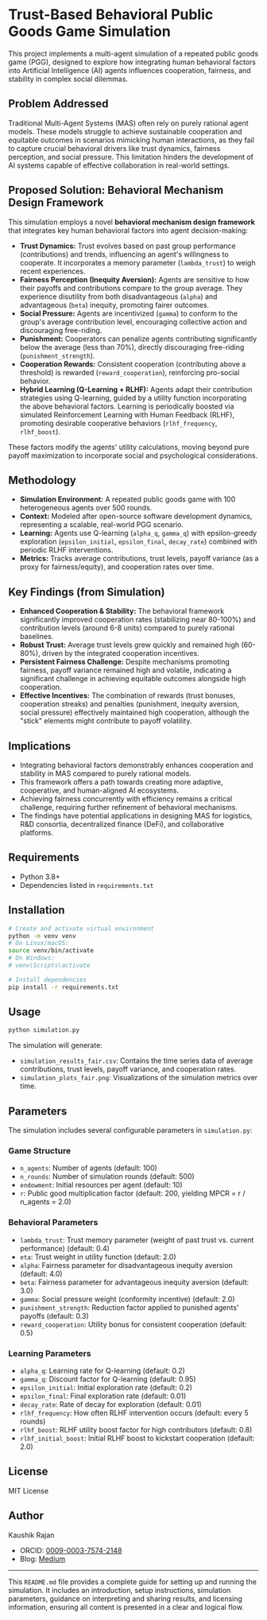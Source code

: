 # Trust-Based Behavioral Public Goods Game Simulation

This project implements a multi-agent simulation of a repeated public goods game (PGG), designed to explore how integrating human behavioral factors into Artificial Intelligence (AI) agents influences cooperation, fairness, and stability in complex social dilemmas.

## Problem Addressed

Traditional Multi-Agent Systems (MAS) often rely on purely rational agent models. These models struggle to achieve sustainable cooperation and equitable outcomes in scenarios mimicking human interactions, as they fail to capture crucial behavioral drivers like trust dynamics, fairness perception, and social pressure. This limitation hinders the development of AI systems capable of effective collaboration in real-world settings.

## Proposed Solution: Behavioral Mechanism Design Framework

This simulation employs a novel **behavioral mechanism design framework** that integrates key human behavioral factors into agent decision-making:

*   **Trust Dynamics:** Trust evolves based on past group performance (contributions) and trends, influencing an agent's willingness to cooperate. It incorporates a memory parameter (`lambda_trust`) to weigh recent experiences.
*   **Fairness Perception (Inequity Aversion):** Agents are sensitive to how their payoffs and contributions compare to the group average. They experience disutility from both disadvantageous (`alpha`) and advantageous (`beta`) inequity, promoting fairer outcomes.
*   **Social Pressure:** Agents are incentivized (`gamma`) to conform to the group's average contribution level, encouraging collective action and discouraging free-riding.
*   **Punishment:** Cooperators can penalize agents contributing significantly below the average (less than 70%), directly discouraging free-riding (`punishment_strength`).
*   **Cooperation Rewards:** Consistent cooperation (contributing above a threshold) is rewarded (`reward_cooperation`), reinforcing pro-social behavior.
*   **Hybrid Learning (Q-Learning + RLHF):** Agents adapt their contribution strategies using Q-learning, guided by a utility function incorporating the above behavioral factors. Learning is periodically boosted via simulated Reinforcement Learning with Human Feedback (RLHF), promoting desirable cooperative behaviors (`rlhf_frequency`, `rlhf_boost`).

These factors modify the agents' utility calculations, moving beyond pure payoff maximization to incorporate social and psychological considerations.

## Methodology

*   **Simulation Environment:** A repeated public goods game with 100 heterogeneous agents over 500 rounds.
*   **Context:** Modeled after open-source software development dynamics, representing a scalable, real-world PGG scenario.
*   **Learning:** Agents use Q-learning (`alpha_q`, `gamma_q`) with epsilon-greedy exploration (`epsilon_initial`, `epsilon_final`, `decay_rate`) combined with periodic RLHF interventions.
*   **Metrics:** Tracks average contributions, trust levels, payoff variance (as a proxy for fairness/equity), and cooperation rates over time.

## Key Findings (from Simulation)

*   **Enhanced Cooperation & Stability:** The behavioral framework significantly improved cooperation rates (stabilizing near 80-100%) and contribution levels (around 6-8 units) compared to purely rational baselines.
*   **Robust Trust:** Average trust levels grew quickly and remained high (60-80%), driven by the integrated cooperation incentives.
*   **Persistent Fairness Challenge:** Despite mechanisms promoting fairness, payoff variance remained high and volatile, indicating a significant challenge in achieving equitable outcomes alongside high cooperation.
*   **Effective Incentives:** The combination of rewards (trust bonuses, cooperation streaks) and penalties (punishment, inequity aversion, social pressure) effectively maintained high cooperation, although the "stick" elements might contribute to payoff volatility.

## Implications

*   Integrating behavioral factors demonstrably enhances cooperation and stability in MAS compared to purely rational models.
*   This framework offers a path towards creating more adaptive, cooperative, and human-aligned AI ecosystems.
*   Achieving fairness concurrently with efficiency remains a critical challenge, requiring further refinement of behavioral mechanisms.
*   The findings have potential applications in designing MAS for logistics, R&D consortia, decentralized finance (DeFi), and collaborative platforms.

## Requirements

*   Python 3.8+
*   Dependencies listed in `requirements.txt`

## Installation

```bash
# Create and activate virtual environment
python -m venv venv
# On Linux/macOS:
source venv/bin/activate
# On Windows:
# venv\Scripts\activate

# Install dependencies
pip install -r requirements.txt
```

## Usage

```bash
python simulation.py
```

The simulation will generate:

*   `simulation_results_fair.csv`: Contains the time series data of average contributions, trust levels, payoff variance, and cooperation rates.
*   `simulation_plots_fair.png`: Visualizations of the simulation metrics over time.

## Parameters

The simulation includes several configurable parameters in `simulation.py`:

### Game Structure

*   `n_agents`: Number of agents (default: 100)
*   `n_rounds`: Number of simulation rounds (default: 500)
*   `endowment`: Initial resources per agent (default: 10)
*   `r`: Public good multiplication factor (default: 200, yielding MPCR = r / n_agents = 2.0)

### Behavioral Parameters

*   `lambda_trust`: Trust memory parameter (weight of past trust vs. current performance) (default: 0.4)
*   `eta`: Trust weight in utility function (default: 2.0)
*   `alpha`: Fairness parameter for disadvantageous inequity aversion (default: 4.0)
*   `beta`: Fairness parameter for advantageous inequity aversion (default: 3.0)
*   `gamma`: Social pressure weight (conformity incentive) (default: 2.0)
*   `punishment_strength`: Reduction factor applied to punished agents' payoffs (default: 0.3)
*   `reward_cooperation`: Utility bonus for consistent cooperation (default: 0.5)

### Learning Parameters

*   `alpha_q`: Learning rate for Q-learning (default: 0.2)
*   `gamma_q`: Discount factor for Q-learning (default: 0.95)
*   `epsilon_initial`: Initial exploration rate (default: 0.2)
*   `epsilon_final`: Final exploration rate (default: 0.01)
*   `decay_rate`: Rate of decay for exploration (default: 0.01)
*   `rlhf_frequency`: How often RLHF intervention occurs (default: every 5 rounds)
*   `rlhf_boost`: RLHF utility boost factor for high contributors (default: 0.8)
*   `rlhf_initial_boost`: Initial RLHF boost to kickstart cooperation (default: 2.0)

## License

MIT License

## Author

Kaushik Rajan
- ORCID: [0009-0003-7574-2148](https://orcid.org/0009-0003-7574-2148)
- Blog: [Medium](https://medium.com/@kaushikvr06)


---

This `README.md` file provides a complete guide for setting up and running the simulation. It includes an introduction, setup instructions, simulation parameters, guidance on interpreting and sharing results, and licensing information, ensuring all content is presented in a clear and logical flow.





